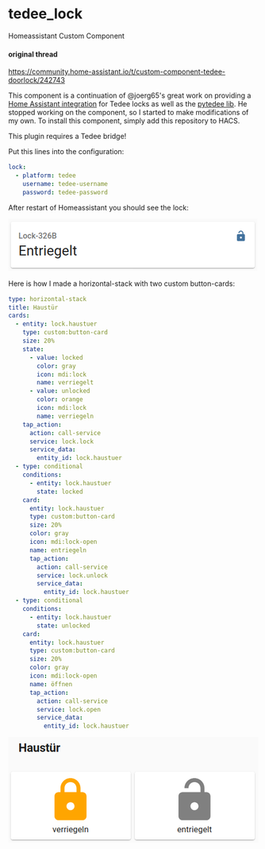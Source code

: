 # tedee_lock
Homeassistant Custom Component

#### original thread
https://community.home-assistant.io/t/custom-component-tedee-doorlock/242743

This component is a continuation of @joerg65's great work on providing a [Home Assistant integration](https://github.com/joerg65/tedee_lock) for Tedee locks as well as the [pytedee lib](https://github.com/joerg65/pytedee). 
He stopped working on the component, so I started to make modifications of my own. To install this component, simply add this repository to HACS.

This plugin requires a Tedee bridge! 

Put this lines into the configuration:
```yaml
lock:
  - platform: tedee
    username: tedee-username
    password: tedee-password
```

After restart of Homeassistant you should see the lock:

![Image of Tede Lock Entity](images/Lock_Entity.png)

Here is how I made a horizontal-stack with two custom button-cards:

```yaml
type: horizontal-stack
title: Haustür
cards:
  - entity: lock.haustuer
    type: custom:button-card
    size: 20%
    state:
      - value: locked
        color: gray
        icon: mdi:lock
        name: verriegelt
      - value: unlocked
        color: orange
        icon: mdi:lock
        name: verriegeln
    tap_action:
      action: call-service
      service: lock.lock
      service_data:
        entity_id: lock.haustuer
  - type: conditional
    conditions:
      - entity: lock.haustuer
        state: locked
    card:
      entity: lock.haustuer
      type: custom:button-card
      size: 20%
      color: gray
      icon: mdi:lock-open
      name: entriegeln
      tap_action:
        action: call-service
        service: lock.unlock
        service_data:
          entity_id: lock.haustuer
  - type: conditional
    conditions:
      - entity: lock.haustuer
        state: unlocked
    card:
      entity: lock.haustuer
      type: custom:button-card
      size: 20%
      color: gray
      icon: mdi:lock-open
      name: öffnen
      tap_action:
        action: call-service
        service: lock.open
        service_data:
          entity_id: lock.haustuer
```
![Image of Tede Lock with button-cards](images/Lock_two_button_cards.png)
